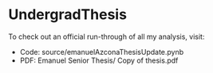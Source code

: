 # UndergradThesis

To check out an official run-through of all my analysis, visit:
- Code: source/emanuelAzconaThesisUpdate.pynb
- PDF: Emanuel Senior Thesis/ Copy of thesis.pdf

